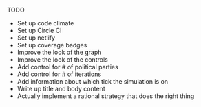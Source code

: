 TODO
- Set up code climate
- Set up Circle CI
- Set up netlify
- Set up coverage badges
- Improve the look of the graph
- Improve the look of the controls
- Add control for # of political parties
- Add control for # of iterations
- Add information about which tick the simulation is on
- Write up title and body content
- Actually implement a rational strategy that does the right thing
